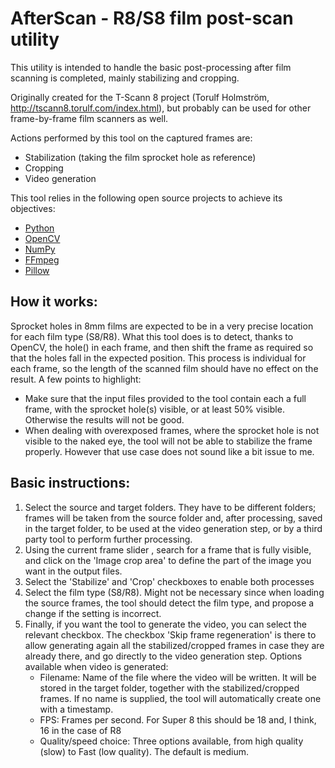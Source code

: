 # AfterScan - R8/S8 film post-scan utility 

This utility is intended to handle the basic post-processing after film scanning is completed, mainly stabilizing and cropping.

Originally created for the T-Scann 8 project (Torulf Holmström, http://tscann8.torulf.com/index.html), but probably can be used for other frame-by-frame film scanners as well.

Actions performed by this tool on the captured frames are:
- Stabilization (taking the film sprocket hole as reference)
- Cropping
- Video generation

This tool relies in the following open source projects to achieve its objectives:
* [Python](https://www.python.org/)
* [OpenCV](https://opencv.org/)
* [NumPy](https://numpy.org/)
* [FFmpeg](https://ffmpeg.org/)
* [Pillow](https://python-pillow.org/)

## How it works:
Sprocket holes in 8mm films are expected to be in a very precise location for each film type (S8/R8). What this tool does is to detect, thanks to OpenCV, the hole() in each frame, and then shift the frame as required so that the holes fall in the expected position. This process is individual for each frame, so the length of the scanned film should have no effect on the result. A few points to highlight:
- Make sure that the input files provided to the tool contain each a full frame, with the sprocket hole(s) visible, or at least 50% visible. Otherwise the results will not be good.
- When dealing with overexposed frames, where the sprocket hole is not visible to the naked eye, the tool will not be able to stabilize the frame properly. However that use case does not sound like a bit issue to me.

## Basic instructions:
1) Select the source and target folders. They have to be different folders; frames will be taken from the source folder and, after processing, saved in the target folder, to be used at the video generation step, or by a third party tool to perform further processing.
2) Using the current frame slider , search for a frame that is fully visible, and click on the 'Image crop area' to define the part of the image you want in the output files.
3) Select the 'Stabilize' and 'Crop' checkboxes to enable both processes
4) Select the film type (S8/R8). Might not be necessary since when loading the source frames, the tool should detect the film type, and propose a change if the setting is incorrect.
5) Finally, if you want the tool to generate the video, you can select the relevant checkbox. The checkbox 'Skip frame regeneration' is there to allow generating again all the stabilized/cropped frames in case they are already there, and go directly to the video generation step. Options available when video is generated:
   - Filename: Name of the file where the video will be written. It will be stored in the target folder, together with the stabilized/cropped frames. If no name is supplied, the tool will automatically create one with a timestamp.
   - FPS: Frames per second. For Super 8 this should be 18 and, I think, 16 in the case of R8
   - Quality/speed choice: Three options available, from high quality (slow) to Fast (low quality). The default is medium. 



